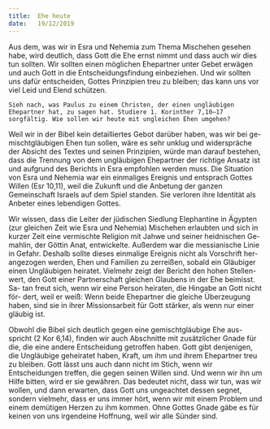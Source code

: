 ```yaml
---
title:  Ehe heute
date:   19/12/2019
---
```


Aus dem, was wir in Esra und Nehemia zum Thema Mischehen gesehen habe, wird deutlich, dass Gott die Ehe ernst nimmt und dass auch wir dies tun sollten. Wir sollten einen möglichen Ehepartner unter Gebet erwägen und auch Gott in die Entscheidungsfindung einbeziehen. Und wir sollten uns dafür entscheiden, Gottes Prinzipien treu zu bleiben; das kann uns vor viel Leid und Elend schützen.

`Sieh nach, was Paulus zu einem Christen, der einen ungläubigen Ehepartner hat, zu sagen hat. Studiere 1. Korinther 7,10–17 sorgfältig. Wie sollen wir heute mit ungleichen Ehen umgehen?`

Weil wir in der Bibel kein detailliertes Gebot darüber haben, was wir bei ge- mischtgläubigen Ehen tun sollen, wäre es sehr unklug und widerspräche der Absicht des Textes und seinen Prinzipien, würde man darauf bestehen, dass die Trennung von dem ungläubigen Ehepartner der richtige Ansatz ist und aufgrund des Berichts in Esra empfohlen werden muss. Die Situation von Esra und Nehemia war ein einmaliges Ereignis und entsprach Gottes Willen (Esr 10,11), weil die Zukunft und die Anbetung der ganzen Gemeinschaft Israels auf dem Spiel standen. Sie verloren ihre Identität als Anbeter eines lebendigen Gottes.

Wir wissen, dass die Leiter der jüdischen Siedlung Elephantine in Ägypten (zur gleichen Zeit wie Esra und Nehemia) Mischehen erlaubten und sich in kurzer Zeit eine vermischte Religion mit Jahwe und seiner heidnischen Ge- mahlin, der Göttin Anat, entwickelte. Außerdem war die messianische Linie in Gefahr. Deshalb sollte dieses einmalige Ereignis nicht als Vorschrift her- angezogen werden, Ehen und Familien zu zerreißen, sobald ein Gläubiger einen Ungläubigen heiratet. Vielmehr zeigt der Bericht den hohen Stellen- wert, den Gott einer Partnerschaft gleichen Glaubens in der Ehe beimisst. Sa- tan freut sich, wenn wir eine Person heiraten, die Hingabe an Gott nicht för- dert, weil er weiß: Wenn beide Ehepartner die gleiche Überzeugung haben, sind sie in ihrer Missionsarbeit für Gott stärker, als wenn nur einer gläubig ist.

Obwohl die Bibel sich deutlich gegen eine gemischtgläubige Ehe aus- spricht (2 Kor 6,14), finden wir auch Abschnitte mit zusätzlicher Gnade für die, die eine andere Entscheidung getroffen haben. Gott gibt denjenigen, die Ungläubige geheiratet haben, Kraft, um ihm und ihrem Ehepartner treu zu bleiben. Gott lässt uns auch dann nicht im Stich, wenn wir Entscheidungen treffen, die gegen seinen Willen sind. Und wenn wir ihn um Hilfe bitten, wird er sie gewähren. Das bedeutet nicht, dass wir tun, was wir wollen, und dann erwarten, dass Gott uns ungeachtet dessen segnet, sondern vielmehr, dass er uns immer hört, wenn wir mit einem Problem und einem demütigen Herzen zu ihm kommen. Ohne Gottes Gnade gäbe es für keinen von uns irgendeine Hoffnung, weil wir alle Sünder sind.
